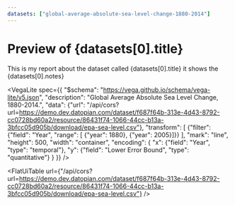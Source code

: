 ```yaml
---
datasets: ["global-average-absolute-sea-level-change-1880-2014"]
---
```


# Preview of {datasets[0].title}

This is my report about the dataset called {datasets[0].title} it shows the {datasets[0].notes}

<VegaLite
spec={{
  "$schema": "https://vega.github.io/schema/vega-lite/v5.json",
  "description": "Global Average Absolute Sea Level Change, 1880-2014.",
  "data": {"url": "/api/cors?url=https://demo.dev.datopian.com/dataset/f687f64b-313e-4d43-8792-cc0728bd60a2/resource/86431f74-1066-44cc-b13a-3bfcc05d905b/download/epa-sea-level.csv"},
  "transform": [
  {"filter": {"field": "Year", 
    "range": [  {"year": 1880},
                {"year": 2005}]}}
      ],
  "mark": "line",
  "height": 500,
  "width": "container",
  "encoding": {
    "x": {"field": "Year", "type": "temporal"},
    "y": {"field": "Lower Error Bound", "type": "quantitative"}
  }
}}
/>

<FlatUiTable url={"/api/cors?url=https://demo.dev.datopian.com/dataset/f687f64b-313e-4d43-8792-cc0728bd60a2/resource/86431f74-1066-44cc-b13a-3bfcc05d905b/download/epa-sea-level.csv"} />
